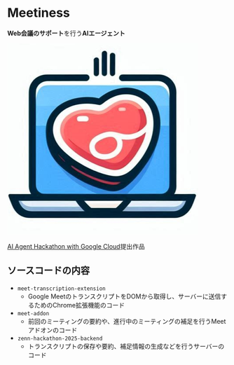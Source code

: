 # Meetiness
**Web会議のサポート**を行う**AIエージェント**

![Meetiness logo](https://raw.githubusercontent.com/YAKIONIGIRIs/meet-addon/refs/heads/main/meetiness_logo.png)


[AI Agent Hackathon with Google Cloud](https://zenn.dev/hackathons/2024-google-cloud-japan-ai-hackathon)提出作品

## ソースコードの内容
- `meet-transcription-extension`
  - Google MeetのトランスクリプトをDOMから取得し、サーバーに送信するためのChrome拡張機能のコード
- `meet-addon`
  - 前回のミーティングの要約や、進行中のミーティングの補足を行うMeetアドオンのコード
- `zenn-hackathon-2025-backend`
  - トランスクリプトの保存や要約、補足情報の生成などを行うサーバーのコード